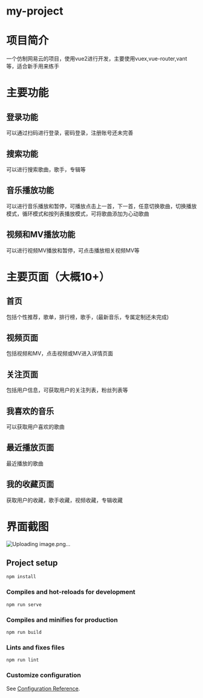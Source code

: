 # my-project
# 项目简介
一个仿制网易云的项目，使用vue2进行开发，主要使用vuex,vue-router,vant等，适合新手用来练手
# 主要功能
## 登录功能
可以通过扫码进行登录，密码登录，注册账号还未完善
## 搜索功能
可以进行搜索歌曲，歌手，专辑等
## 音乐播放功能
可以进行音乐播放和暂停，可播放点击上一首，下一首，任意切换歌曲，切换播放模式，循环模式和按列表播放模式，可将歌曲添加为心动歌曲
## 视频和MV播放功能
可以进行视频MV播放和暂停，可点击播放相关视频MV等
# 主要页面（大概10+）
## 首页
包括个性推荐，歌单，排行榜，歌手，(最新音乐，专属定制还未完成)
## 视频页面
包括视频和MV，点击视频或MV进入详情页面
## 关注页面
包括用户信息，可获取用户的关注列表，粉丝列表等
## 我喜欢的音乐
可以获取用户喜欢的歌曲
## 最近播放页面
最近播放的歌曲
## 我的收藏页面
获取用户的收藏，歌手收藏，视频收藏，专辑收藏
# 界面截图
![Uploading image.png…]()

## Project setup
```
npm install
```

### Compiles and hot-reloads for development
```
npm run serve
```

### Compiles and minifies for production
```
npm run build
```

### Lints and fixes files
```
npm run lint
```

### Customize configuration
See [Configuration Reference](https://cli.vuejs.org/config/).
